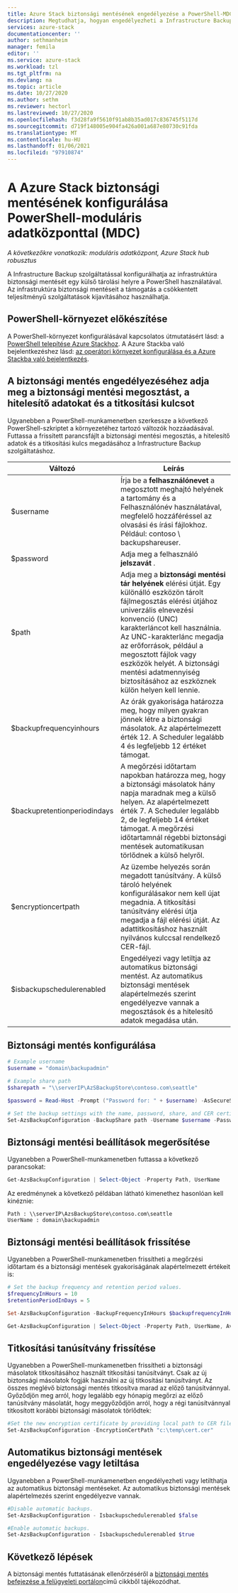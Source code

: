 ```yaml
---
title: Azure Stack biztonsági mentésének engedélyezése a PowerShell-MDC
description: Megtudhatja, hogyan engedélyezheti a Infrastructure Backup szolgáltatást a PowerShell-lel, hogy a rendszer meghibásodás esetén visszaállítsa Azure Stack. Moduláris adatközpontokhoz (MDC).
services: azure-stack
documentationcenter: ''
author: sethmanheim
manager: femila
editor: ''
ms.service: azure-stack
ms.workload: tzl
ms.tgt_pltfrm: na
ms.devlang: na
ms.topic: article
ms.date: 10/27/2020
ms.author: sethm
ms.reviewer: hectorl
ms.lastreviewed: 10/27/2020
ms.openlocfilehash: f3d28fa9f5610f91ab8b35ad017c836745f5117d
ms.sourcegitcommit: d719f148005e904fa426a001a687e80730c91fda
ms.translationtype: MT
ms.contentlocale: hu-HU
ms.lasthandoff: 01/06/2021
ms.locfileid: "97910874"
---
```

# <a name="configure-backup-for-azure-stack-with-powershell---modular-data-center-mdc"></a>A Azure Stack biztonsági mentésének konfigurálása PowerShell-moduláris adatközponttal (MDC)

*A következőkre vonatkozik: moduláris adatközpont, Azure Stack hub robusztus*

A Infrastructure Backup szolgáltatással konfigurálhatja az infrastruktúra biztonsági mentését egy külső tárolási helyre a PowerShell használatával. Az infrastruktúra biztonsági mentéseit a támogatás a csökkentett teljesítményű szolgáltatások kijavításához használhatja.

## <a name="prepare-powershell-environment"></a>PowerShell-környezet előkészítése

A PowerShell-környezet konfigurálásával kapcsolatos útmutatásért lásd: a [PowerShell telepítése Azure Stackhoz](../../operator/powershell-install-az-module.md). A Azure Stackba való bejelentkezéshez lásd: [az operátori környezet konfigurálása és a Azure Stackba való bejelentkezés](../../operator/azure-stack-powershell-configure-admin.md).

## <a name="provide-the-backup-share-credentials-and-encryption-key-to-enable-backup"></a>A biztonsági mentés engedélyezéséhez adja meg a biztonsági mentési megosztást, a hitelesítő adatokat és a titkosítási kulcsot

Ugyanebben a PowerShell-munkamenetben szerkessze a következő PowerShell-szkriptet a környezetéhez tartozó változók hozzáadásával. Futtassa a frissített parancsfájlt a biztonsági mentési megosztás, a hitelesítő adatok és a titkosítási kulcs megadásához a Infrastructure Backup szolgáltatáshoz.

|Változó  |Leírás  |
|---------|---------|
|$username     | Írja be a **felhasználónevet** a megosztott meghajtó helyének a tartomány és a Felhasználónév használatával, megfelelő hozzáféréssel az olvasási és írási fájlokhoz. Például: contoso \\ backupshareuser.        |
|$password     | Adja meg a felhasználó **jelszavát** .        |
|$path     | Adja meg a **biztonsági mentési tár helyének** elérési útját. Egy különálló eszközön tárolt fájlmegosztás elérési útjához univerzális elnevezési konvenció (UNC) karakterláncot kell használnia. Az UNC-karakterlánc megadja az erőforrások, például a megosztott fájlok vagy eszközök helyét. A biztonsági mentési adatmennyiség biztosításához az eszköznek külön helyen kell lennie.        |
|$backupfrequencyinhours     | Az órák gyakorisága határozza meg, hogy milyen gyakran jönnek létre a biztonsági másolatok. Az alapértelmezett érték 12. A Scheduler legalább 4 és legfeljebb 12 értéket támogat.        |
|$backupretentionperiodindays     | A megőrzési időtartam napokban határozza meg, hogy a biztonsági másolatok hány napja maradnak meg a külső helyen. Az alapértelmezett érték 7. A Scheduler legalább 2, de legfeljebb 14 értéket támogat. A megőrzési időtartamnál régebbi biztonsági mentések automatikusan törlődnek a külső helyről.        |
|$encryptioncertpath     | Az üzembe helyezés során megadott tanúsítvány. A külső tároló helyének konfigurálásakor nem kell újat megadnia. A titkosítási tanúsítvány elérési útja megadja a fájl elérési útját. Az adattitkosításhoz használt nyilvános kulccsal rendelkező CER-fájl.        |
|$isbackupschedulerenabled     | Engedélyezi vagy letiltja az automatikus biztonsági mentést. Az automatikus biztonsági mentések alapértelmezés szerint engedélyezve vannak a megosztások és a hitelesítő adatok megadása után.        |

## <a name="configure-backup"></a>Biztonsági mentés konfigurálása

```powershell
# Example username
$username = "domain\backupadmin"

# Example share path
$sharepath = "\\serverIP\AzSBackupStore\contoso.com\seattle"

$password = Read-Host -Prompt ("Password for: " + $username) -AsSecureString

# Set the backup settings with the name, password, share, and CER certificate file.
Set-AzsBackupConfiguration -BackupShare path -Username $username -Password $password
```

## <a name="confirm-backup-settings"></a>Biztonsági mentési beállítások megerősítése

Ugyanebben a PowerShell-munkamenetben futtassa a következő parancsokat:

```powershell
Get-AzsBackupConfiguration | Select-Object -Property Path, UserName
```

Az eredménynek a következő példában látható kimenethez hasonlóan kell kinéznie:

```shell
Path : \\serverIP\AzsBackupStore\contoso.com\seattle
UserName : domain\backupadmin
```

## <a name="update-backup-settings"></a>Biztonsági mentési beállítások frissítése

Ugyanebben a PowerShell-munkamenetben frissítheti a megőrzési időtartam és a biztonsági mentések gyakoriságának alapértelmezett értékeit is:

```powershell
# Set the backup frequency and retention period values.
$frequencyInHours = 10
$retentionPeriodInDays = 5

Set-AzsBackupConfiguration -BackupFrequencyInHours $backupfrequencyInHours -BackupRetentionPeriodInDays $backupretentionPeriodInDays

Get-AzsBackupConfiguration | Select-Object -Property Path, UserName, AvailableCapacity, BackupFrequencyInHours, BackupRetentionPeriodInDays
```

## <a name="update-encryption-certificate"></a>Titkosítási tanúsítvány frissítése

Ugyanebben a PowerShell-munkamenetben frissítheti a biztonsági másolatok titkosításához használt titkosítási tanúsítványt. Csak az új biztonsági másolatok fogják használni az új titkosítási tanúsítványt. Az összes meglévő biztonsági mentés titkosítva marad az előző tanúsítvánnyal. Győződjön meg arról, hogy legalább egy hónapig megőrzi az előző tanúsítvány másolatát, hogy meggyőződjön arról, hogy a régi tanúsítvánnyal titkosított korábbi biztonsági másolatok törlődtek:

```powershell
#Set the new encryption certificate by providing local path to CER file.
Set-AzsBackupConfiguration -EncryptionCertPath "c:\temp\cert.cer"
```

## <a name="enable-or-disable-automatic-backups"></a>Automatikus biztonsági mentések engedélyezése vagy letiltása

Ugyanebben a PowerShell-munkamenetben engedélyezheti vagy letilthatja az automatikus biztonsági mentéseket. Az automatikus biztonsági mentések alapértelmezés szerint engedélyezve vannak.

```powershell
#Disable automatic backups.
Set-AzsBackupConfiguration - Isbackupschedulerenabled $false

#Enable automatic backups.
Set-AzsBackupConfiguration - Isbackupschedulerenabled $true
```

## <a name="next-steps"></a>Következő lépések

A biztonsági mentés futtatásának ellenőrzéséről a [biztonsági mentés befejezése a felügyeleti portálon](../../operator/azure-stack-backup-back-up-azure-stack.md)című cikkből tájékozódhat.
